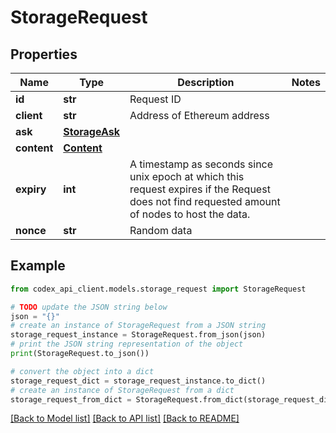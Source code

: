 # StorageRequest


## Properties

Name | Type | Description | Notes
------------ | ------------- | ------------- | -------------
**id** | **str** | Request ID | 
**client** | **str** | Address of Ethereum address | 
**ask** | [**StorageAsk**](StorageAsk.md) |  | 
**content** | [**Content**](Content.md) |  | 
**expiry** | **int** | A timestamp as seconds since unix epoch at which this request expires if the Request does not find requested amount of nodes to host the data. | 
**nonce** | **str** | Random data | 

## Example

```python
from codex_api_client.models.storage_request import StorageRequest

# TODO update the JSON string below
json = "{}"
# create an instance of StorageRequest from a JSON string
storage_request_instance = StorageRequest.from_json(json)
# print the JSON string representation of the object
print(StorageRequest.to_json())

# convert the object into a dict
storage_request_dict = storage_request_instance.to_dict()
# create an instance of StorageRequest from a dict
storage_request_from_dict = StorageRequest.from_dict(storage_request_dict)
```
[[Back to Model list]](../README.md#documentation-for-models) [[Back to API list]](../README.md#documentation-for-api-endpoints) [[Back to README]](../README.md)


